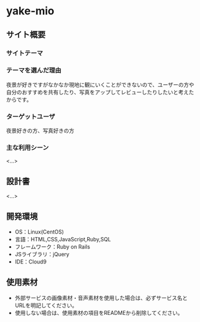 # yake-mio

## サイト概要

### サイトテーマ


### テーマを選んだ理由
夜景が好きですがなかなか現地に観にいくことができないので、ユーザーの方や自分のおすすめを共有したり、写真をアップしてレビューしたりしたいと考えたからです。

### ターゲットユーザ
夜景好きの方、写真好きの方

### 主な利用シーン
<...>

## 設計書
<...>

## 開発環境
- OS：Linux(CentOS)
- 言語：HTML,CSS,JavaScript,Ruby,SQL
- フレームワーク：Ruby on Rails
- JSライブラリ：jQuery
- IDE：Cloud9

## 使用素材
- 外部サービスの画像素材・音声素材を使用した場合は、必ずサービス名とURLを明記してください。
- 使用しない場合は、使用素材の項目をREADMEから削除してください。
